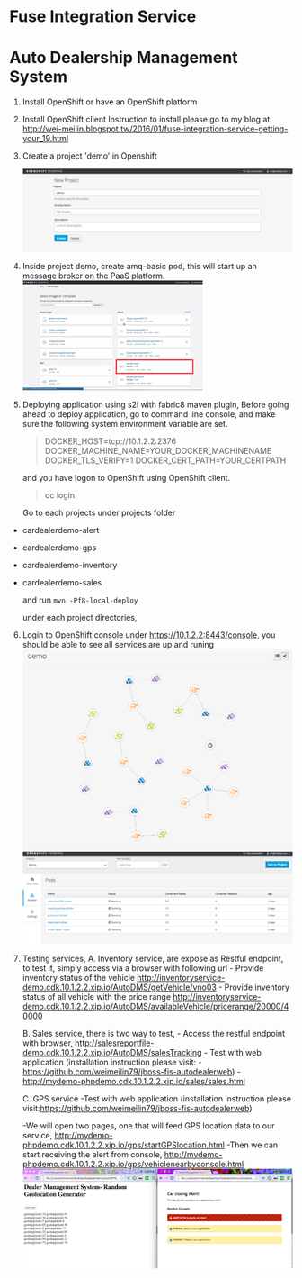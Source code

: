 Fuse Integration Service 
=====================================
# Auto Dealership Management System

1. Install OpenShift or have an OpenShift platform 
2. Install OpenShift client
   Instruction to install please go to my blog at:
   http://wei-meilin.blogspot.tw/2016/01/fuse-integration-service-getting-your_19.html

3. Create a project 'demo' in Openshift

	![OpenShift Create Project](pic/01-openshiftproject.png)

4. Inside project demo, create amq-basic pod, this will start up an message broker on the PaaS platform.
	 ![AMQ Basic](pic/02-amqbasic.png)

5. Deploying application using s2i with fabric8 maven plugin, 
	 Before going ahead to deploy application, go to command line console, and make sure the following system environment variable are set. 
	 
	> DOCKER_HOST=tcp://10.1.2.2:2376
	> DOCKER_MACHINE_NAME=YOUR_DOCKER_MACHINENAME
	> DOCKER_TLS_VERIFY=1
	> DOCKER_CERT_PATH=YOUR_CERTPATH

    	 
	 and you have logon to OpenShift using OpenShift client. 
	 > oc login

	 Go to each projects under projects folder
    
 - cardealerdemo-alert
 - cardealerdemo-gps
 - cardealerdemo-inventory
 - cardealerdemo-sales

   and run 
   `mvn -Pf8-local-deploy`

   under each project directories, 
   
6. Login to OpenShift console under https://10.1.2.2:8443/console, you should be able to see all services are up and runing
    ![Service](pic/03-services.png)
    ![PODs](pic/04-pods.png)
   
7. Testing services,
	A. Inventory service, are expose as Restful endpoint, to test it, simply access via a browser with following url
		- Provide inventory status of the vehicle
		http://inventoryservice-demo.cdk.10.1.2.2.xip.io/AutoDMS/getVehicle/vno03
		- Provide inventory status of all vehicle with the price range
		http://inventoryservice-demo.cdk.10.1.2.2.xip.io/AutoDMS/availableVehicle/pricerange/20000/40000
	
	B. Sales service, there is two way to test,
		- Access the restful endpoint with browser, 
			http://salesreportfile-demo.cdk.10.1.2.2.xip.io/AutoDMS/salesTracking
	    - Test with web application (installation instruction please visit:
		    -https://github.com/weimeilin79/jboss-fis-autodealerweb)
		    -http://mydemo-phpdemo.cdk.10.1.2.2.xip.io/sales/sales.html
	  
	  
	  
	C. GPS service -Test with web application (installation instruction please visit:https://github.com/weimeilin79/jboss-fis-autodealerweb)
	 
	  -We will open two pages, one that will feed GPS location data to our service, 
	  http://mydemo-phpdemo.cdk.10.1.2.2.xip.io/gps/startGPSlocation.html
	  -Then we can start receiving the alert from console, 
	 http://mydemo-phpdemo.cdk.10.1.2.2.xip.io/gps/vehiclenearbyconsole.html
	 ![gpsapp](pic/06-gpsapp.png)

		



